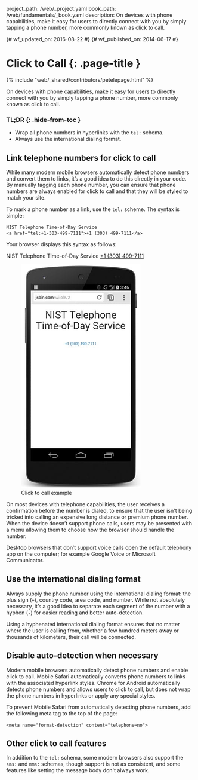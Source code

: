 project_path: /web/_project.yaml
book_path: /web/fundamentals/_book.yaml
description: On devices with phone capabilities, make it easy for users to directly connect with you by simply tapping a phone number, more commonly known as click to call.

{# wf_updated_on: 2016-08-22 #}
{# wf_published_on: 2014-06-17 #}

# Click to Call {: .page-title }

{% include "web/_shared/contributors/petelepage.html" %}

On devices with phone capabilities, make it easy for users to directly connect
with you by simply tapping a phone number, more commonly known as click to call.

### TL;DR {: .hide-from-toc }

* Wrap all phone numbers in hyperlinks with the <code>tel:</code> schema.
* Always use the international dialing format.


## Link telephone numbers for click to call

While many modern mobile browsers automatically detect phone numbers 
and convert them to links, it’s a good idea to do this directly in your code.
By manually tagging each phone number, you can ensure that phone numbers are always
enabled for click to call and that they will be styled to match your site.

To mark a phone number as a link, use the `tel:` scheme.  The syntax is 
simple:


    NIST Telephone Time-of-Day Service 
    <a href="tel:+1-303-499-7111">+1 (303) 499-7111</a>

Your browser displays this syntax as follows:

NIST Telephone Time-of-Day Service <a href="tel:+1-303-499-7111">+1 (303) 499-7111</a>

<div class="attempt-right">
  <figure>
    <img src="images/click-to-call_framed.jpg" >
    <figcaption>Click to call example</figcaption>
  </figure>
</div>

On most devices with telephone capabilities, the user receives a
confirmation before the number is dialed, to ensure that the user isn't being
tricked into calling an expensive long distance or premium phone number. 
When the device doesn’t support phone calls, users may be presented with a
menu allowing them to choose how the browser should handle the number.

Desktop browsers that don’t support voice calls open the default
telephony app on the computer; for example Google Voice or Microsoft
Communicator.

## Use the international dialing format

Always supply the phone number using the international dialing format: 
the plus sign (`+`), country code, area code, and number.  While not absolutely
necessary, it’s a good idea to separate each segment of the number with a
hyphen (`-`) for easier reading and better auto-detection.

Using a hyphenated international dialing format ensures that no matter where
the user is calling from, whether a few hundred meters away or thousands
of kilometers, their call will be connected.

## Disable auto-detection when necessary

Modern mobile browsers automatically detect phone numbers and enable
click to call. Mobile Safari automatically converts phone numbers to links
with the associated hyperlink styles. Chrome for Android automatically
detects phone numbers and allows users to click to call, but does not wrap
the phone numbers in hyperlinks or apply any special styles.

To prevent Mobile Safari from automatically detecting phone numbers, add the
following meta tag to the top of the page:


    <meta name="format-detection" content="telephone=no">


## Other click to call features

In addition to the `tel:` schema, some modern browsers also support the `sms:`
and `mms:` schemas, though support is not as consistent, and some
features like setting the message body don't always work. 
